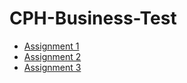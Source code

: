 # CPH-Business-Test
- [Assignment 1](./assignment-01)
- [Assignment 2](./assignment-02)
- [Assignment 3](./assignment-03)